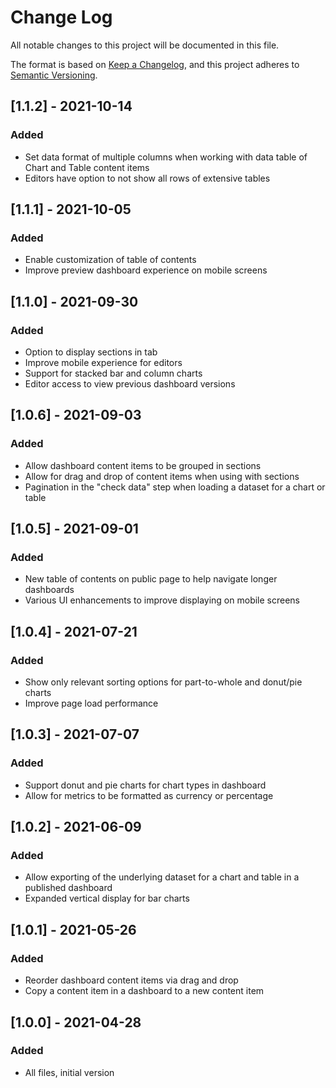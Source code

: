 # Change Log
All notable changes to this project will be documented in this file.

The format is based on [Keep a Changelog](https://keepachangelog.com/en/1.0.0/),
and this project adheres to [Semantic Versioning](https://semver.org/spec/v2.0.0.html).

## [1.1.2] - 2021-10-14
### Added
- Set data format of multiple columns when working with data table of Chart and Table content items
- Editors have option to not show all rows of extensive tables

## [1.1.1] - 2021-10-05
### Added
- Enable customization of table of contents
- Improve preview dashboard experience on mobile screens

## [1.1.0] - 2021-09-30
### Added
- Option to display sections in tab
- Improve mobile experience for editors
- Support for stacked bar and column charts
- Editor access to view previous dashboard versions

## [1.0.6] - 2021-09-03
### Added
- Allow dashboard content items to be grouped in sections
- Allow for drag and drop of content items when using with sections
- Pagination in the "check data" step when loading a dataset for a chart or table

## [1.0.5] - 2021-09-01
### Added
- New table of contents on public page to help navigate longer dashboards
- Various UI enhancements to improve displaying on mobile screens

## [1.0.4] - 2021-07-21
### Added
- Show only relevant sorting options for part-to-whole and donut/pie charts
- Improve page load performance

## [1.0.3] - 2021-07-07
### Added
- Support donut and pie charts for chart types in dashboard
- Allow for metrics to be formatted as currency or percentage

## [1.0.2] - 2021-06-09
### Added
- Allow exporting of the underlying dataset for a chart and table in a published dashboard
- Expanded vertical display for bar charts

## [1.0.1] - 2021-05-26
### Added
- Reorder dashboard content items via drag and drop
- Copy a content item in a dashboard to a new content item

## [1.0.0] - 2021-04-28
### Added
- All files, initial version
